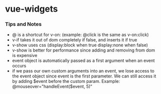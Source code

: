 # vue-widgets

### Tips and Notes
- @ is a shortcut for v-on: (example: @click is the same as v-on:click)
- v-if takes it out of dom completely if false, and inserts it if true
- v-show uses css (display:block when true display:none when false)
- v-show is better for performance since adding and removing from dom is expensive
- event object is automatically passed as a first argument when an event occurs
- if we pass our own custom arguments into an event, we lose access to the event object since event is the first parameter. We can still access it by adding $event before the custom param. Example: @mouseover="handleEvent($event, 5)"
